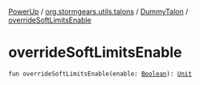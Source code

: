 [PowerUp](../../index.md) / [org.stormgears.utils.talons](../index.md) / [DummyTalon](index.md) / [overrideSoftLimitsEnable](./override-soft-limits-enable.md)

# overrideSoftLimitsEnable

`fun overrideSoftLimitsEnable(enable: `[`Boolean`](https://kotlinlang.org/api/latest/jvm/stdlib/kotlin/-boolean/index.html)`): `[`Unit`](https://kotlinlang.org/api/latest/jvm/stdlib/kotlin/-unit/index.html)